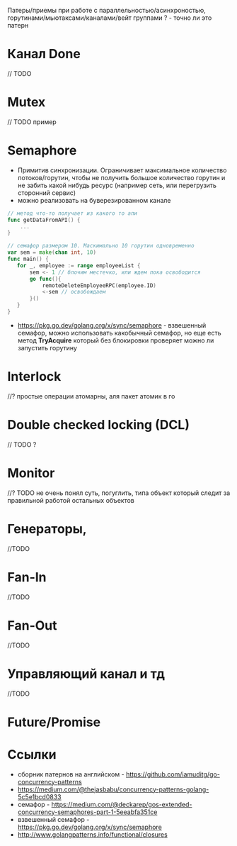 Патеры/приемы при работе с параллельностью/асинхроностью, горутинами/мьютаксами/каналами/вейт группами
? - точно ли это патерн

# Канал Done
// TODO

# Mutex
// TODO пример

# Semaphore
- Примитив синхронизации. Ограничивает максимальное количество потоков/горутин, чтобы не получить большое количество горутин и не забить какой нибудь ресурс (например сеть, или перегрузить сторонний сервис)
- можно реализовать на буверезированном канале
```go
// метод что-то получает из какого то апи
func getDataFromAPI() {
    ...
}

// семафор размером 10. Маскимально 10 горутин одновременно
var sem = make(chan int, 10)
func main() {
   for _, employee := range employeeList {
       sem <- 1 // блочим местечко, или ждем пока освободится
       go func(){ 
           remoteDeleteEmployeeRPC(employee.ID)
           <-sem // освобождаем
       }()
   }
}
```
- https://pkg.go.dev/golang.org/x/sync/semaphore - взвешенный семафор, можно использовать какобычный семафор, но еще есть метод  **TryAcquire** который без блокировки проверяет можно ли запустить горутину


# Interlock
//? простые операции атомарны, аля пакет атомик в го

# Double checked locking (DCL)
// TODO ?

# Monitor
//? TODO не очень понял суть, погуглить, типа объект который следит за правильной работой остальных объектов

# Генераторы, 
//TODO
# Fan-In
//TODO
# Fan-Out
//TODO
# Управляющий канал и тд
//TODO
# Future/Promise

# Ссылки
- сборник патернов на английском - https://github.com/iamuditg/go-concurrency-patterns
- https://medium.com/@thejasbabu/concurrency-patterns-golang-5c5e1bcd0833
- семафор - https://medium.com/@deckarep/gos-extended-concurrency-semaphores-part-1-5eeabfa351ce
- взвешенный семафор - https://pkg.go.dev/golang.org/x/sync/semaphore
- http://www.golangpatterns.info/functional/closures
